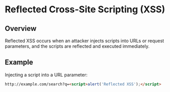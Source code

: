 

# Reflected Cross-Site Scripting (XSS)

## Overview
Reflected XSS occurs when an attacker injects scripts into URLs or request parameters, and the scripts are reflected and executed immediately.

## Example
Injecting a script into a URL parameter:
```html
http://example.com/search?q=<script>alert('Reflected XSS');</script>

